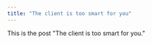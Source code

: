 ```yaml
---
title: "The client is too smart for you"
---
```


This is the post "The client is too smart for you."

